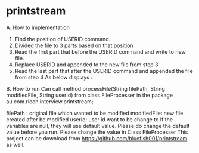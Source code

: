 # printstream
A.	How to implementation 
1.	Find the position of USERID command. 
2.	Divided the file to 3 parts based on that position 
3.	Read the first part that before the USERID command and write to new file.
4.	Replace USERID and appended to the new file from step 3
5.	Read the last part that after the USERID command and appended the file from step 4
  As below displays :
 
B.	How to run
Can call method processFile(String filePath, String modifiedFile, String userId) from class FileProcesser in the package au.com.ricoh.interview.printstream;

filePath :  original file which wanted to be modified
modifiedFile: new file created after be modified
userId: user id want to be change to
If the variables are null, they will use default value. Please do change the default value before you run. Please change the value in Class FileProcesser
This project can be download from https://github.com/bluefish001/printstream as well.
